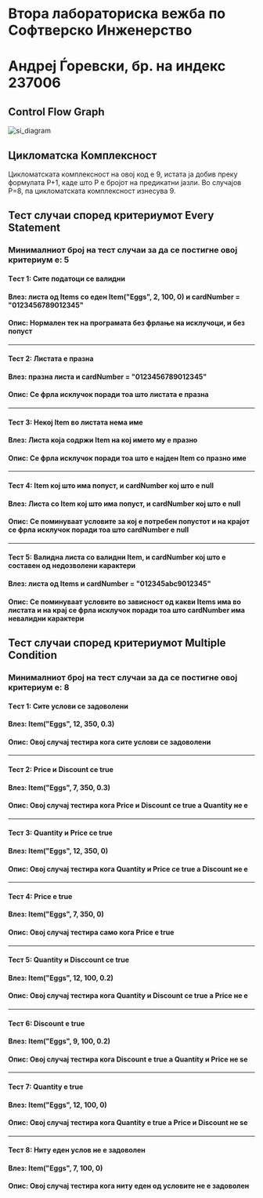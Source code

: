 # Втора лабораториска вежба по Софтверско Инженерство
# Андреј Ѓоревски, бр. на индекс 237006
## Control Flow Graph
![si_diagram](https://github.com/user-attachments/assets/ae908af0-08b0-4b45-87d9-2f04b9c3f650)
## Цикломатска Комплексност
Цикломатската комплексност на овој код е 9, истата ја добив преку формулата P+1, каде што P е бројот на предикатни јазли. Во случајoв P=8, па цикломатската комплексност изнесува 9.
## Тест случаи според критериумот Every Statement
### Минималниот број на тест случаи за да се постигне овој критериум е: 5
#### Tест 1: Сите податоци се валидни
#### Влез: листа од Items со еден Item("Eggs", 2, 100, 0) и cardNumber = "0123456789012345"
#### Опис: Нормален тек на програмата без фрлање на исклучоци, и без попуст
---
#### Тест 2: Листата е празна 
#### Влез: празна листа и cardNumber = "0123456789012345"
#### Опис: Се фрла исклучок поради тоа што листата е празна
---
#### Тест 3: Некој Item во листата нема име
#### Влез: Листа која содржи Item на кој името му е празно
#### Опис: Се фрла исклучок поради тоа што е најден Item со празно име
---
#### Тест 4: Item кој што има попуст, и cardNumber кој што е null
#### Влез: Листа со Item кој што има попуст, и cardNumber кој што е null
#### Опис: Се поминуваат условите за кој е потребен попустот и на крајот се фрла исклучок поради тоа што cardNumber е null
---
#### Тест 5: Валидна листа со валидни Item, и cardNumber кој што е составен од недозволени карактери
#### Влез: листа од Items и cardNumber = "012345abc9012345"
#### Опис: Се поминуваат условите во зависност од какви Items има во листата и на крај се фрла исклучок поради тоа што cardNumber има невалидни карактери
## Тест случаи според критериумот Multiple Condition
### Минималниот број на тест случаи за да се постигне овој критериум е: 8
#### Tест 1: Сите услови се задоволени
#### Влез: Item("Eggs", 12, 350, 0.3)
#### Опис: Овој случај тестира кога сите услови се задоволени
---
#### Тест 2: Price и Discount се true
#### Влез: Item("Eggs", 7, 350, 0.3)
#### Опис: Овој случај тестира кога Price и Discount се true а Quantity не е
---
#### Тест 3: Quantity и Price се true
#### Влез: Item("Eggs", 12, 350, 0)
#### Опис: Овој случај тестира кога Quantity и Price се true а Discount не е
---
#### Тест 4: Price е true
#### Влез: Item("Eggs", 7, 350, 0)
#### Опис: Овој случај тестира само кога Price е true
---
#### Тест 5: Quantity и Disccount се true
#### Влез: Item("Eggs", 12, 100, 0.2)
#### Опис: Овој случај тестира кога Quantity и Discount се true а Price не е
---
#### Тест 6: Discount е true
#### Влез: Item("Eggs", 9, 100, 0.2)
#### Опис: Овој случај тестира кога Discount е true а Quantity и Price не se
---
#### Тест 7: Quantity е true
#### Влез: Item("Eggs", 12, 100, 0)
#### Опис: Овој случај тестира кога Quantity е true а Price и Discount не se
---
#### Тест 8: Ниту еден услов не е задоволен
#### Влез: Item("Eggs", 7, 100, 0)
#### Опис: Овој случај тестира кога ниту еден од условите не е задоволен
